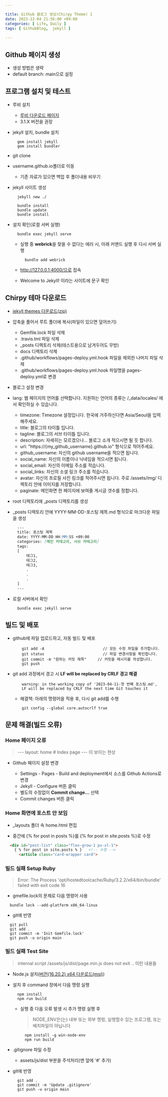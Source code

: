 ```yaml
---

title: Github 블로그 생성(Chirpy Theme) 1
date: 2023-12-04 21:56:00 +09:00
categories: [ Life, Daily ]
tags: [	GithubBlog,  jekyll ]
    
---
```


## Github 페이지 생성

- 생성 방법은 생략
- default branch: main으로 설정

## 프로그램 설치 및 테스트 

- 루비 설치

  - [루비 다운로드 페이지](https://rubyinstaller.org/downloads/)
  - 3.1.X 버전을 권장
  
- jekyll 설치, bundle 설치

  ```shell
    gem install jekyll
    gem install bundler
  ```
  
- git clone
- username.github.io폴더로 이동

  - 기존 자료가 있으면 백업 후 폴더내용 비우기
  
- jekyll 사이트 생성

  ```Shell
    jekyll new ./

    bundle install
    bundle update
    bundle install
  ```
  
- 설치 확인(로컬 서버 실행)

  ```Shell
    bundle exec jekyll serve
  ```
  
  - 실행 중 **webrick**을 찾을 수 없다는 에러 시, 아래 커맨드 실행 후 다시 서버 실행

    ```Shell
      bundle add webrick
    ```
  - http://127.0.0.1:4000/으로 접속
  - Welcome to Jekyll! 이라는 사이트에 문구 확인

## Chirpy 테마 다운로드 

- [jekyll themes 다운로드(zip)](https://github.com/cotes2020/jekyll-theme-chirpy/archive/master.zip)
- 압축을 풀어서 루트 폴더에 복사(파일이 있으면 덮어쓰기)

  - Gemfile.lock 파일 삭제
  - .travis.tml 파일 삭제
  - _posts 디렉토리 삭제(테스트용으로 남겨두어도 무방)
  - docs 디렉토리 삭제
  - .github/workflows/pages-deploy.yml.hook 파일을 제외한 나머지 파일 삭제
  - .github/workflows/pages-deploy.yml.hook 파일명을 pages-deploy.yml로 변경

- 블로그 설정 변경
- lang:	웹 페이지의 언어를 선택합니다. 지원하는 언어의 종류는 /_data/locales/ 에서 확인하실 수 있습니다.

  - timezone:	Timezone 설정입니다. 한국에 거주하신다면 Asia/Seoul을 입력해주세요.
  - title:	블로그의 타이틀 입니다.
  - tagline:	블로그의 서브 타이틀 입니다.
  - description:	자세히는 모르겠으나… 블로그 소개 적으시면 될 듯 합니다.
  - url:	"https://{my_github_username}.github.io" 형식으로 적어주세요.
  - github_username:	자신의 github username을 적으면 됩니다.
  - social_name:	자신의 이름이나 닉네임을 적으시면 됩니다.
  - social_email:	자신의 이메일 주소를 적습니다.
  - social_links:	자신의 소셜 링크 주소를 적습니다.
  - avatar:	자신의 프로필 사진 링크를 적어주시면 됩니다. 주로 /assets/img/ 디렉토리 안에 이미지를 저장합니다.
  - paginate:	메인화면 한 페이지에 보여줄 게시글 갯수를 정합니다.

- root 디렉토리에 _posts 디렉토리를 생성
- _posts 디렉토리 안에 YYYY-MM-DD-포스팅 제목.md 형식으로 마크다운 파일을 생성


  ```Markdown  
    ---
    title: 포스팅 제목
    date: YYYY-MM-DD HH:MM:SS +09:00
    categories: [메인 카테고리, 서브 카테고리]
    tags:
    [
        태그1,
        태그2,
        태그3,
        .
        .
        .
    ]
    ---

  ```
  
- 로컬 서버에서 확인

  ```Shell
    bundle exec jekyll serve
  ```

## 빌드 및 배포 

- github에 파일 업로드하고, 자동 빌드 및 배포

  ```Shell
      git add -A                          // 모든 수정 파일을 추가합니다.
      git status                          // 파일 변경사항을 확인합니다.
      git commit -m "원하는 커밋 제목"     // 커밋을 메시지를 작성합니다.
      git push    
  ```
- git add 과정에서 경고 시 **LF will be replaced by CRLF 경고 해결**

  ```Shell
      warning: in the working copy of '2023-04-11-첫 번째 포스팅.md', 
      LF will be replaced by CRLF the next time Git touches it
  ```

  - 해결책: 아래의 명령어을 적용 후, 다시 git add를 수행

  ```Shell
      git config --global core.autocrlf true
  ```

## 문제 해결(빌드 오류)

### Home 페이지 오류

  > --- layout: home # Index page --- 이 보이는 현상
  
- Github 페이지 설정 변경
  
  - Settings - Pages - Build and deployment에서 소스를 Github Actions로 변경  
  - Jekyll - Configure 버튼 클릭  
  - 별도의 수정없이 **Commit change...** 선택 
  - Commit changes 버튼 클릭  

### Home 화면에 포스트 안 보임  

- _layouts 폴더 속 home.html 편집  

- 중간에 &#123;&#37; for post in posts &#37;&#125;를 &#123;&#37; for post in site.posts &#37;&#125;로 수정

```html
  <div id="post-list" class="flex-grow-1 px-xl-1">  
    { % for post in site.posts % }   <!-- 수정 -->
      <article class="card-wrapper card">  
```
    
### 빌드 실패 Setup Ruby

> Error: The Process 'opt/hostedtoolcache/Ruby/3.2.2/x64/bin/bundle' failed with exit code 16  
 
- gmefile.lock의 문제로 다음 명령어 사용  

```shell
  bundle lock --add-platform x86_64-linux
```

- git에 반영  

```shell
  git pull
  git add .
  git commit -m 'Init Gemfile.lock'
  git push -u origin main      
```

### 빌드 실패 Test Site

> internal script /assets/js/dist/page.min.js does not exit .. 이런 내용들  
  
- Node.js 설치([버전(16.20.2) x64 다운로드(msi)](https://nodejs.org/download/release/v16.20.2/node-v16.20.2-x64.msi))  
  
- 설치 후 command 창에서 다음 명령 실행  

  ```command
    npm install
    npm run build
  ```

  - 실행 중 다음 오류 발생 시 추가 명령 실행 후  

    > NODE_ENV은(는) 내부 또는 외부 명령, 실행할수 있는 프로그램, 또는 배치파일이 아닙니다  

    ```command
      npm install -g win-node-env
      npm run build
    ```
        
- .gitignore 파일 수정  
  
  - assets/js/dist 부분을 주석처리(맨 앞에 '#' 추가)  

- git에 반영  

  ```shell
    git add .
    git commit -m 'Update .gitignore'
    git push -u origin main      
  ```

